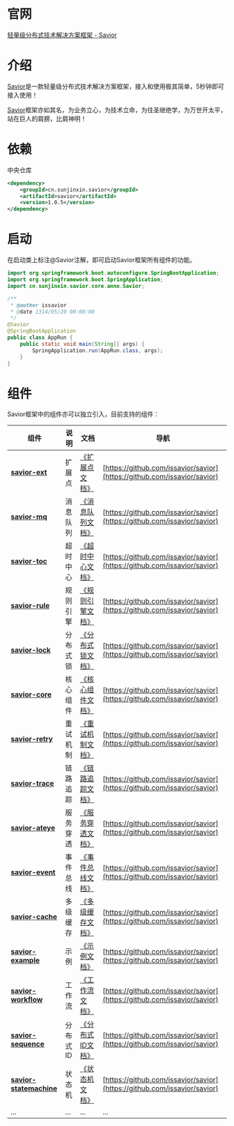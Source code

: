 # 官网
[轻量级分布式技术解决方案框架 - Savior](http://savior.sunjinxin.cn/)
# 介绍
[Savior](http://savior.sunjinxin.cn/)是一款轻量级分布式技术解决方案框架，接入和使用极其简单，5秒钟即可接入使用！

[Savior](http://savior.sunjinxin.cn/)框架亦如其名，为业务立心，为技术立命，为往圣继绝学，为万世开太平，站在巨人的肩膀，比肩神明！
# 依赖
中央仓库
```xml
<dependency>
    <groupId>cn.sunjinxin.savior</groupId>
    <artifactId>savior</artifactId>
    <version>1.0.5</version>
</dependency>
```
# 启动
在启动类上标注@Savior注解，即可启动Savior框架所有组件的功能。

```java
import org.springframework.boot.autoconfigure.SpringBootApplication;
import org.springframework.boot.SpringApplication;
import cn.sunjinxin.savior.core.anno.Savior;

/**
 * @author issavior
 * @date 1314/05/20 00:00:00
 */
@Savior
@SpringBootApplication
public class AppRun {
    public static void main(String[] args) {
        SpringApplication.run(AppRun.class, args);
    }
}
```

# 组件

Savior框架中的组件亦可以独立引入，目前支持的组件：

| 组件                                                | 说明    | 文档                                | 导航                                                                       |
|---------------------------------------------------|-------|-----------------------------------|--------------------------------------------------------------------------|
| **[savior-ext](savior-ext.md)**                   | 扩展点   | [《扩展点文档》](savior-ext.md)          | [https://github.com/issavior/savior](https://github.com/issavior/savior) |   
| **[savior-mq](savior-mq.md)**                     | 消息队列  | [《消息队列文档》](savior-mq.md)          | [https://github.com/issavior/savior](https://github.com/issavior/savior) | 
| **[savior-toc](savior-toc.md)**                   | 超时中心  | [《超时中心文档》](savior-toc.md)         | [https://github.com/issavior/savior](https://github.com/issavior/savior) | 
| **[savior-rule](savior-rule.md)**                 | 规则引擎  | [《规则引擎文档》](savior-rule.md)        | [https://github.com/issavior/savior](https://github.com/issavior/savior) | 
| **[savior-lock](savior-lock.md)**                 | 分布式锁  | [《分布式锁文档》](savior-lock.md)        | [https://github.com/issavior/savior](https://github.com/issavior/savior) | 
| **[savior-core](savior-core.md)**                 | 核心组件  | [《核心组件文档》](savior-core.md)        | [https://github.com/issavior/savior](https://github.com/issavior/savior) | 
| **[savior-retry](savior-retry.md)**               | 重试机制  | [《重试机制文档》](savior-retry.md)       | [https://github.com/issavior/savior](https://github.com/issavior/savior) | 
| **[savior-trace](savior-trace.md)**               | 链路追踪  | [《链路追踪文档》](savior-trace.md)       | [https://github.com/issavior/savior](https://github.com/issavior/savior) |  
| **[savior-ateye](savior-ateye.md)**               | 服务穿透  | [《服务穿透文档》](savior-ateye.md)       | [https://github.com/issavior/savior](https://github.com/issavior/savior) |   
| **[savior-event](savior-event.md)**               | 事件总线  | [《事件总线文档》](savior-event.md)       | [https://github.com/issavior/savior](https://github.com/issavior/savior) |   
| **[savior-cache](savior-cache.md)**               | 多级缓存  | [《多级缓存文档》](savior-cache.md)       | [https://github.com/issavior/savior](https://github.com/issavior/savior) | 
| **[savior-example](savior-example.md)**           | 示例    | [《示例文档》](savior-example.md)       | [https://github.com/issavior/savior](https://github.com/issavior/savior) | 
| **[savior-workflow](savior-workflow.md)**         | 工作流   | [《工作流文档》](savior-workflow.md)     | [https://github.com/issavior/savior](https://github.com/issavior/savior) | 
| **[savior-sequence](savior-sequence.md)**         | 分布式ID | [《分布式ID文档》](savior-sequence.md)   | [https://github.com/issavior/savior](https://github.com/issavior/savior) | 
| **[savior-statemachine](savior-statemachine.md)** | 状态机   | [《状态机文档》](savior-statemachine.md) | [https://github.com/issavior/savior](https://github.com/issavior/savior) | 
| ...                                               | ...   | ...                               | ...                                                                      | 


